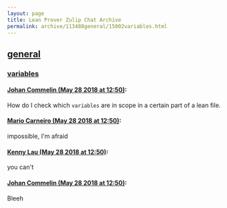 ```yaml
---
layout: page
title: Lean Prover Zulip Chat Archive 
permalink: archive/113488general/15002variables.html
---
```


## [general](index.html)
### [variables](15002variables.html)

#### [Johan Commelin (May 28 2018 at 12:50)](https://leanprover.zulipchat.com/#narrow/stream/113488-general/topic/variables/near/127200270):
How do I check which `variables` are in scope in a certain part of a lean file.

#### [Mario Carneiro (May 28 2018 at 12:50)](https://leanprover.zulipchat.com/#narrow/stream/113488-general/topic/variables/near/127200274):
impossible, I'm afraid

#### [Kenny Lau (May 28 2018 at 12:50)](https://leanprover.zulipchat.com/#narrow/stream/113488-general/topic/variables/near/127200276):
you can't

#### [Johan Commelin (May 28 2018 at 12:50)](https://leanprover.zulipchat.com/#narrow/stream/113488-general/topic/variables/near/127200277):
Bleeh

